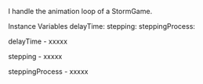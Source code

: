 I handle the animation loop of a StormGame.

Instance Variables
	delayTime:		<Object>
	stepping:		<Object>
	steppingProcess:		<Object>

delayTime
	- xxxxx

stepping
	- xxxxx

steppingProcess
	- xxxxx

